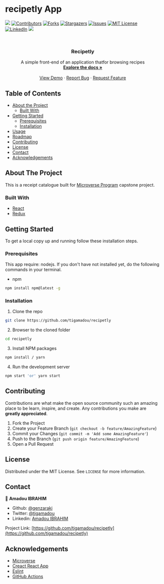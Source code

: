 # recipetly App
![](https://img.shields.io/badge/Microverse-blueviolet)
[![Contributors][contributors-shield]][contributors-url]
[![Forks][forks-shield]][forks-url]
[![Stargazers][stars-shield]][stars-url]
[![Issues][issues-shield]][issues-url]
[![MIT License][license-shield]][license-url]
[![LinkedIn][linkedin-shield]][linkedin-url]
![](https://github.com/tigamadou/recipetly/workflows/Linters/badge.svg)


<!-- PROJECT LOGO -->
<br />
<p align="center">
  
  <h3 align="center">Recipetly</h3>

  <p align="center">
    A simple front-end of an application thatfor browsing recipes
    <br />
    <a href="#about-the-project"><strong>Explore the docs »</strong></a>
    <br />
    <br />
    <a href="https://iarecipetly.herokuapp.com/" target="_blank" >View Demo</a>
    ·
    <a href="https://github.com/tigamadou/recipetly/issues">Report Bug</a>
    ·
    <a href="https://github.com/tigamadou/recipetly/issues">Request Feature</a>
  </p>
</p>



<!-- TABLE OF CONTENTS -->
## Table of Contents

* [About the Project](#about-the-project)
  * [Built With](#built-with)
* [Getting Started](#getting-started)
  * [Prerequisites](#prerequisites)
  * [Installation](#installation)
* [Usage](#usage)
* [Roadmap](#roadmap)
* [Contributing](#contributing)
* [License](#license)
* [Contact](#contact)
* [Acknowledgements](#acknowledgements)



<!-- ABOUT THE PROJECT -->
## About The Project

<!-- ![screenshot](./screenshot.png) -->

This is a receipt catalogue  built for [Microverse Program](https://microverse.org)  capstone project.

### Built With
* [React](https://reactjs.org/)
* [Redux](https://reactjs.org/)




<!-- GETTING STARTED -->
## Getting Started

To get a local copy up and running follow these installation steps.



### Prerequisites
This app require: nodejs. If you don't have not installed yet, do the following commands in your terminal.
* npm
```sh
npm install npm@latest -g
```

### Installation

1. Clone the repo

```sh
git clone https://github.com/tigamadou/recipetly
```

2. Browser to the cloned folder
```sh
cd recipetly
```

3. Install NPM packages
```sh
npm install / yarn 
```
4. Run the development server 
```sh
npm start 'or' yarn start
```




<!-- CONTRIBUTING -->
## Contributing

Contributions are what make the open source community such an amazing place to be learn, inspire, and create. Any contributions you make are **greatly appreciated**.

1. Fork the Project
2. Create your Feature Branch (`git checkout -b feature/AmazingFeature`)
3. Commit your Changes (`git commit -m 'Add some AmazingFeature'`)
4. Push to the Branch (`git push origin feature/AmazingFeature`)
5. Open a Pull Request



<!-- LICENSE -->
## License

Distributed under the MIT License. See `LICENSE` for more information.



<!-- CONTACT -->
## Contact
👤 **Amadou IBRAHIM**

- Github: [@genzaraki](https://github.com/tigamadou)
- Twitter: [@tigamadou](https://twitter.com/tigamadou)
- Linkedin: [Amadou IBRAHIM](https://www.linkedin.com/in/amadou-ibrahim/)


Project Link: [https://github.com/tigamadou/recipetly](https://github.com/tigamadou/recipetly)



<!-- ACKNOWLEDGEMENTS -->
## Acknowledgements
* [Microverse](https://microverse.org)
* [Creact React App](https://getbootstrap.com)
* [Eslint](https://eslint.org/)
* [GitHub Actions](https://github.com/features/actions)






<!-- MARKDOWN LINKS & IMAGES -->
<!-- https://www.markdownguide.org/basic-syntax/#reference-style-links -->
[contributors-shield]: https://img.shields.io/github/contributors/tigamadou/recipetly.svg?style=flat-square
[contributors-url]: https://github.com/tigamadou/recipetly/graphs/contributors
[forks-shield]: https://img.shields.io/github/forks/tigamadou/recipetly.svg?style=flat-square
[forks-url]: https://github.com/tigamadou/recipetly/network/members
[stars-shield]: https://img.shields.io/github/stars/tigamadou/recipetly.svg?style=flat-square
[stars-url]: https://github.com/tigamadou/recipetly/stargazers
[issues-shield]: https://img.shields.io/github/issues/tigamadou/recipetly.svg?style=flat-square
[issues-url]: https://github.com/tigamadou/recipetly/issues
[license-shield]: https://img.shields.io/github/license/tigamadou/recipetly.svg?style=flat-square
[license-url]: https://github.com/tigamadou/recipetly/blob/master/LICENSE.txt
[linkedin-shield]: https://img.shields.io/badge/-LinkedIn-black.svg?style=flat-square&logo=linkedin&colorB=555
[linkedin-url]: https://linkedin.com/in/amadou-ibrahim
[product-screenshot]: images/screenshot.png











